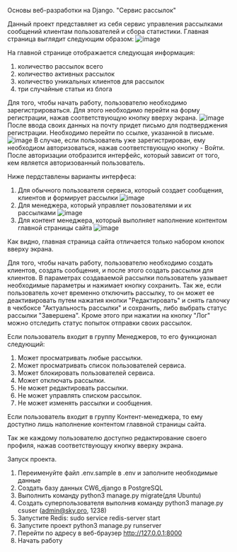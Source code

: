 Основы веб-разработки на Django. "Сервис рассылок"

Данный проект представляет из себя сервис управления рассылками сообщений клиентам пользователей и сбора статистики.
Главная страница выглядит следующим образом:
![image](https://github.com/user-attachments/assets/f5d4247b-7375-4b8d-8ba4-ac120bda5049)

На главной странице отображается следующая информация:
1. количество рассылок всего
2. количество активных рассылок
3. количество уникальных клиентов для рассылок
4. три случайные статьи из блога

Для того, чтобы начать работу, пользователю необходимо зарегистрироваться. Для этого необходимо перейти на форму регистрации, нажав соответствующую кнопку вверху экрана.
![image](https://github.com/user-attachments/assets/46e4b1c1-e935-4fae-b3c8-a49ed10ad86d)
После ввода своих данных на почту придет письмо для подтверджения регистрации. Необходимо перейти по ссылке, указанной в письме.
![image](https://github.com/user-attachments/assets/20579a1e-3e5d-4fe6-bc7b-67665a80fc38)
В случае, если пользователь уже зарегистрирован, ему необходиом авторизоваться, нажав соответствующую кнопку - Войти.
После авторизации отобразится интерфейс, который зависит от того, кем является авторизованный пользователь. 

Ниже пердставлены варианты интерфеса:
1. Для обычного пользователя сервиса, который создает сообщения, клиентов и формирует рассылки
![image](https://github.com/user-attachments/assets/a2299c16-9347-4c3b-8069-36dd38f9ccdd)
2. Для менеджера, который управляет поьзователями и их рассылками
![image](https://github.com/user-attachments/assets/e3f965e3-4c9d-4971-af60-3b3b58cb5a29)
3. Для контент менеджера, который выполняет наполнение контентом главной страницы сайта
![image](https://github.com/user-attachments/assets/173a24d2-a715-4051-8d6e-76812ac681fb)

Как видно, главная страница сайта отличается только набором кнопок вверху экрана.

Для того, чтобы начать работу, пользователю необходимо создать клиентов, создать сообщения, и после этого создать рассылки для клиентов. В параметрах создаваемой рассылки пользователь уазывает необходимые параметры и нажимает кнопку сохранить. Так же, если пользователь хочет временно отключить рассылку, то он может ее деактивировать путем нажатия кнопки "Редактировать" и снять галочку в чекбоксе "Актуальность рассылки" и сохранить, либо выбрать статус рассылки "Завершена". Кроме этого при нажатии на кнопку "Лог" можно отследить статус попыток отправки своих рассылок.

Если пользователь входит в группу Менеджеров, то его функционал следующий:
1. Может просматривать любые рассылки.
2. Может просматривать список пользователей сервиса.
3. Может блокировать пользователей сервиса.
4. Может отключать рассылки.
5. Не может редактировать рассылки.
6. Не может управлять списком рассылок.
7. Не может изменять рассылки и сообщения.

Если пользователь входит в группу Контент-менеджера, то ему доступно лишь наполнение контентом главвной страницы сайта.

Так же каждому пользователю доступно редактирование своего профиля, нажав соответствующуу кнопку вверху экрана.


Запуск проекта.

1. Переименуйте файл .env.sample в .env и заполните необходимые данные
2. Создать базу данных CW6_django в PostgreSQL 
3. Выполнить команду python3 manage.py migrate(для Ubuntu)
4. Создать суперпользователя выполнив команду python3 manage.py csuser (admin@sky.pro, 1238)
5. Запустите Redis: sudo service redis-server start
6. Запустите проект python3 manage.py runserver
7. Перейти по адресу в веб-браузер http://127.0.0.1:8000
8. Начать работу


